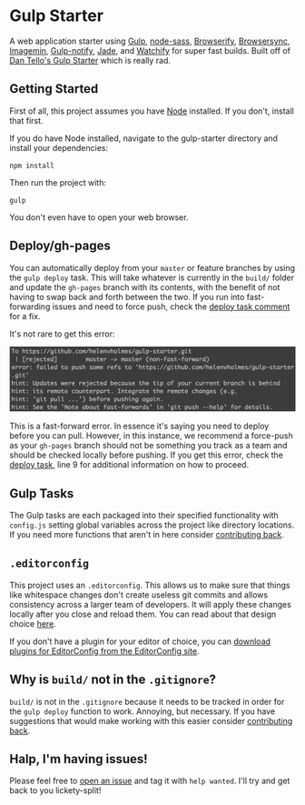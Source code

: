 # Gulp Starter

A web application starter using [Gulp](http://gulpjs.com/), [node-sass](https://github.com/sass/node-sass), [Browserify](http://browserify.org/), [Browsersync](http://www.browsersync.io/), [Imagemin](https://www.npmjs.com/package/gulp-imagemin), [Gulp-notify](https://github.com/mikaelbr/gulp-notify), [Jade](http://jade-lang.com/), and [Watchify](https://github.com/substack/watchify) for super fast builds. Built off of [Dan Tello's Gulp Starter](https://github.com/greypants/gulp-starter) which is really rad.

## Getting Started
First of all, this project assumes you have [Node](http://nodejs.org/) installed. If you don't, install that first.

If you do have Node installed, navigate to the gulp-starter directory and install your dependencies:

```
npm install
```

Then run the project with:

```
gulp
```

You don't even have to open your web browser.

## Deploy/gh-pages
You can automatically deploy from your ```master``` or feature branches by using the ```gulp deploy``` task. This will take whatever is currently in the ```build/``` folder and update the ```gh-pages``` branch with its contents, with the benefit of not having to swap back and forth between the two. If you run into fast-forwarding issues and need to force push, check the [deploy task comment](https://github.kdc.capitalone.com/helenvholmes/gulp-starter/blob/master/gulp/tasks/deploy.js) for a fix.

It's not rare to get this error:

![Terminal fast-forward push error](img/deploy-error.png)

This is a fast-forward error. In essence it's saying you need to deploy before you can pull. However, in this instance, we recommend a force-push as your ```gh-pages``` branch should not be something you track as a team and should be checked locally before pushing. If you get this error, check the [deploy task](https://github.kdc.capitalone.com/helenvholmes/gulp-starter/blob/master/gulp/tasks/deploy.js), line 9 for additional information on how to proceed.

## Gulp Tasks
The Gulp tasks are each packaged into their specified functionality with ```config.js``` setting global variables across the project like directory locations. If you need more functions that aren't in here consider [contributing back](https://github.kdc.capitalone.com/helenvholmes/gulp-starter/compare/).

## ```.editorconfig```
This project uses an ```.editorconfig```. This allows us to make sure that things like whitespace changes don't create useless git commits and allows consistency across a larger team of developers. It will apply these changes locally after you close and reload them. You can read about that design choice [here](https://github.com/sindresorhus/editorconfig-sublime/issues/6#issuecomment-45747035).

If you don't have a plugin for your editor of choice, you can [download plugins for EditorConfig from the EditorConfig site](http://editorconfig.org/#download).

## Why is ```build/``` not in the ```.gitignore```?
```build/``` is not in the ```.gitignore``` because it needs to be tracked in order for the ```gulp deploy``` function to work. Annoying, but necessary. If you have suggestions that would make working with this easier consider [contributing back](https://github.com/helenvholmes/gulp-starter/pulls).

## Halp, I'm having issues!
Please feel free to [open an issue](https://github.com/helenvholmes/gulp-starter/issues) and tag it with ```help wanted```. I'll try and get back to you lickety-split!
